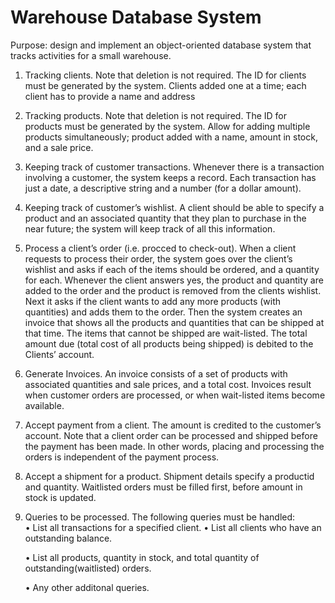 # Warehouse Database System 

Purpose: design and implement an object-oriented database system that tracks activities for a small warehouse.

1. Tracking clients. Note that deletion is not required. The ID for clients must be generated
by the system. Clients added one at a time; each client has to provide a name and address

2. Tracking products. Note that deletion is not required. The ID for products must be
generated by the system. Allow for adding multiple products simultaneously; product
added with a name, amount in stock, and a sale price.

3. Keeping track of customer transactions. Whenever there is a transaction involving a customer,
the system keeps a record. Each transaction has just a date, a descriptive string and a number
(for a dollar amount).

4. Keeping track of customer’s wishlist. A client should be able to specify a product and an
associated quantity that they plan to purchase in the near future; the system will keep track
of all this information.

5. Process a client’s order (i.e. procced to check-out). When a client requests to process their
order, the system goes over the client’s wishlist and asks if each of the items should be ordered,
and a quantity for each. Whenever the client answers yes, the product and quantity are added
to the order and the product is removed from the clients wishlist. Next it asks if the client
wants to add any more products (with quantities) and adds them to the order. Then the
system creates an invoice that shows all the products and quantities that can be shipped at
that time. The items that cannot be shipped are wait-listed. The total amount due (total
cost of all products being shipped) is debited to the Clients’ account.

6. Generate Invoices. An invoice consists of a set of products with associated quantities and
sale prices, and a total cost. Invoices result when customer orders are processed, or when
wait-listed items become available.

7. Accept payment from a client. The amount is credited to the customer’s account. Note that
a client order can be processed and shipped before the payment has been made. In other
words, placing and processing the orders is independent of the payment process.

8. Accept a shipment for a product. Shipment details specify a productid and quantity. Waitlisted
orders must be filled first, before amount in stock is updated.

9. Queries to be processed. The following queries must be handled:    
      • List all transactions for a specified client.
      • List all clients who have an outstanding balance.
   
      • List all products, quantity in stock, and total quantity of outstanding(waitlisted) orders.
   
      • Any other additonal queries.
